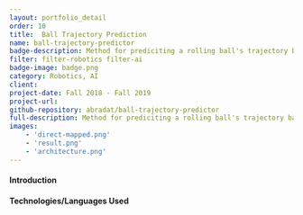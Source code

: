 ```yaml
---
layout: portfolio_detail
order: 10
title:  Ball Trajectory Prediction
name: ball-trajectory-predictor
badge-description: Method for prediciting a rolling ball's trajectory based on the combination of K-NN Regression and Autoregression methods.
filter: filter-robotics filter-ai
badge-image: badge.png
category: Robotics, AI
client:
project-date: Fall 2018 - Fall 2019
project-url:
github-repository: abradat/ball-trajectory-predictor
full-description: Method for prediciting a rolling ball's trajectory based on the combination of K-NN Regression and Autoregression methods.
images:
    - 'direct-mapped.png'
    - 'result.png'
    - 'architecture.png'
---
```

#### Introduction

#### Technologies/Languages Used